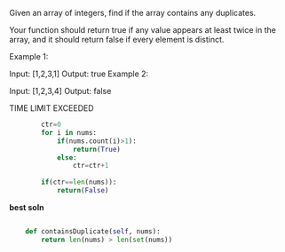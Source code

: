 Given an array of integers, find if the array contains any duplicates.

Your function should return true if any value appears at least twice in the array, and it should return false if every element is distinct.

Example 1:

Input: [1,2,3,1]
Output: true
Example 2:

Input: [1,2,3,4]
Output: false

TIME LIMIT EXCEEDED

```python
        ctr=0
        for i in nums:
            if(nums.count(i)>1):
                return(True)
            else:
                ctr=ctr+1
        
        if(ctr==len(nums)):
            return(False)
```

**best soln**

```python 

    def containsDuplicate(self, nums):
        return len(nums) > len(set(nums))
```
